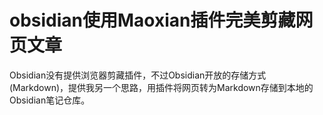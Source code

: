 

# obsidian使用Maoxian插件完美剪藏网页文章

Obsidian没有提供浏览器剪藏插件，不过Obsidian开放的存储方式(Markdown)，提供我另一个思路，用插件将网页转为Markdown存储到本地的Obsidian笔记仓库。
